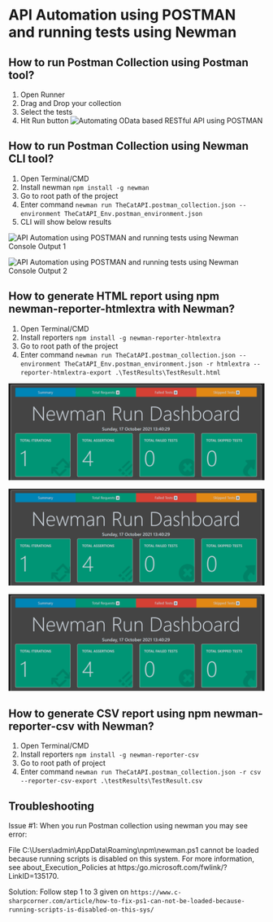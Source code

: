 # API Automation using POSTMAN and running tests using Newman 

## How to run Postman Collection using Postman tool?
1. Open Runner
2. Drag and Drop your collection
3. Select the tests
4. Hit Run button
![Automating OData based RESTful API using POSTMAN](./img/postman-result.png?raw=true "Automating OData based RESTful API using POSTMAN Test Results")

## How to run Postman Collection using Newman CLI tool?
1. Open Terminal/CMD
2. Install newman `npm install -g newman`
3. Go to root path of the project
4. Enter command
`newman run TheCatAPI.postman_collection.json --environment TheCatAPI_Env.postman_environment.json`
5. CLI will show below results

![API Automation using POSTMAN and running tests using Newman Console Output 1](./Img/cli-result-01.png?raw=true "API Automation using POSTMAN and running tests using Newman Console Output 1")

![API Automation using POSTMAN and running tests using Newman Console Output 2](./Img/cli-result-02.png?raw=true "API Automation using POSTMAN and running tests using Newman Console Output 2")

## How to generate HTML report using npm newman-reporter-htmlextra with Newman?
1. Open Terminal/CMD
2. Install reporters `npm install -g newman-reporter-htmlextra`
3. Go to root path of the project
4. Enter command
`newman run TheCatAPI.postman_collection.json --environment TheCatAPI_Env.postman_environment.json -r htmlextra --reporter-htmlextra-export .\TestResults\TestResult.html`

![API Automation using POSTMAN and running tests using Newman](./Img/Newman_Report_01.png?raw=true "API Automation using POSTMAN and running tests using Newman Test Results 1")

![API Automation using POSTMAN and running tests using Newman](./Img/Newman_Report_01.png?raw=true "API Automation using POSTMAN and running tests using Newman Test Results 2")

![API Automation using POSTMAN and running tests using Newman](./Img/Newman_Report_01.png?raw=true "API Automation using POSTMAN and running tests using Newman Test Results 3")

## How to generate CSV report using npm newman-reporter-csv with Newman?
1. Open Terminal/CMD
2. Install reporters `npm install -g newman-reporter-csv`
3. Go to root path of project
4. Enter command
`newman run TheCatAPI.postman_collection.json -r csv --reporter-csv-export .\testResults\TestResult.csv`

## Troubleshooting
Issue #1: When you run Postman collection using newman you may see error: 

File C:\Users\admin\AppData\Roaming\npm\newman.ps1 cannot be loaded because running scripts is disabled on this system. For more information, see about_Execution_Policies at https:/go.microsoft.com/fwlink/?LinkID=135170.

Solution: Follow step 1 to 3 given on `https://www.c-sharpcorner.com/article/how-to-fix-ps1-can-not-be-loaded-because-running-scripts-is-disabled-on-this-sys/`
